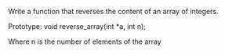 Write a function that reverses the content of an array of integers.



Prototype: void reverse_array(int *a, int n);

Where n is the number of elements of the array
